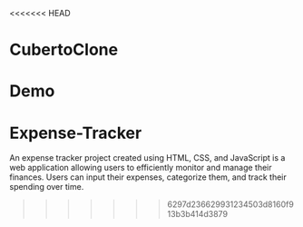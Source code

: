 <<<<<<< HEAD
# CubertoClone
Demo
=======
# Expense-Tracker
An expense tracker project created using HTML, CSS, and JavaScript is a web application allowing users to efficiently monitor and manage their finances. Users can input their expenses, categorize them, and track their spending over time. 
>>>>>>> 6297d236629931234503d8160f913b3b414d3879
